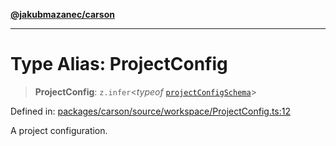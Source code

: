 [**@jakubmazanec/carson**](../README.md)

---

# Type Alias: ProjectConfig

> **ProjectConfig**: `z.infer`\<_typeof_
> [`projectConfigSchema`](../variables/projectConfigSchema.md)\>

Defined in:
[packages/carson/source/workspace/ProjectConfig.ts:12](https://github.com/jakubmazanec/tools/blob/412167e80a7675933e43d5220a19d05130301e2d/packages/carson/source/workspace/ProjectConfig.ts#L12)

A project configuration.
